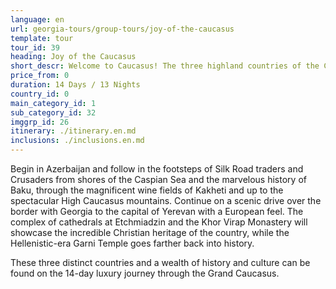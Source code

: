 ```yaml
---
language: en
url: georgia-tours/group-tours/joy-of-the-caucasus
template: tour
tour_id: 39
heading: Joy of the Caucasus
short_descr: Welcome to Caucasus! The three highland countries of the Caucasus straddle a stunning strip of snow-capped mountains wedged between Black and Caspian seas. The Caucasus region holds a wealth of views
price_from: 0
duration: 14 Days / 13 Nights
country_id: 0
main_category_id: 1
sub_category_id: 32
imggrp_id: 26
itinerary: ./itinerary.en.md
inclusions: ./inclusions.en.md
---
```

Begin in Azerbaijan and follow in the footsteps of Silk Road traders and Crusaders
from shores of the Caspian Sea and the marvelous history of Baku, through the magnificent
wine fields of Kakheti and up to the spectacular High Caucasus mountains. Continue
on a scenic drive over the border with Georgia to the capital of Yerevan with a
European feel. The complex of cathedrals at Etchmiadzin and the Khor Virap Monastery
will showcase the incredible Christian heritage of the country, while the Hellenistic\-era
Garni Temple goes farther back into history.

These three distinct countries and a wealth of history and culture can be found on
the 14\-day luxury journey through the Grand Caucasus.
